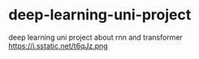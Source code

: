# deep-learning-uni-project
deep learning uni project about rnn and transformer
https://i.sstatic.net/t6qJz.png
